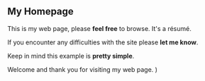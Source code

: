 ## My Homepage
This is my web page, please **feel free** to browse. It's a résumé.

If you encounter any difficulties with the site please **let me know**. 

Keep in mind this example is **pretty simple**.

Welcome and thank you for visiting my web page. )
